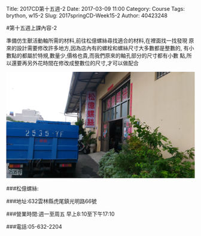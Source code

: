 Title: 2017CD第十五週-2
Date: 2017-03-09 11:00
Category: Course
Tags: brython, w15-2
Slug: 2017springCD-Week15-2
Author: 40423248


#第十五週上課內容-2

<!-- PELICAN_END_SUMMARY -->

準備仿生獸活動軸所需的材料,前往松億螺絲尋找適合的材料,在裡面找一找發現
原來的設計需要修改許多地方,因為店內有的螺栓和螺絲尺寸大多數都是整數的,
有小數點的都屬於特規,數量少,價格也貴,而我們原來的軸孔部分的尺寸都有小數
點,所以還要再另外花時間在修改成整數位的尺寸,才可以做配合


<img src="./../data/Week15-2/screw.jpg" width="600" />


###松億螺絲:

###地址:632雲林縣虎尾鎮光明路66號

###營業時間:週一至周五 早上8:10至下午17:10

###電話:05-632-2204